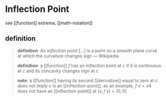 # Inflection Point

see [[function]] extrema, [[math-notation]]

## definition

> **definition**: An _inflection point_ [...] is a point on a smooth plane curve at which the curvature changes sign &mdash; Wikipedia

> **definition**: a [[function]] $f$ has an _inflection point_ at $c$ if it is continuous at $c$ and its concavity changes sign at $c$

> **note**: a [[function]] having its second [[derivative]] equal to zero at $c$ does not imply $c$ is an [[inflection-point]]. as an example, $f\ x = x4$ does not have an [[inflection-point]] at $(x, f\ x) = (0, 0)$
